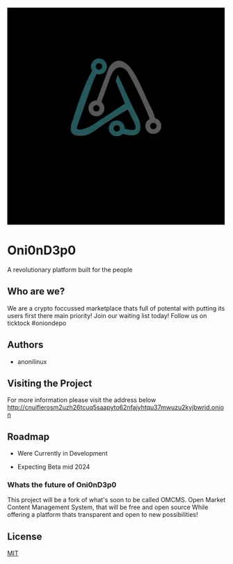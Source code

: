 
![Logo](https://raw.githubusercontent.com/oniondepo/waitinglist/main/files/images/oniondepo_logo.gif)


# Oni0nD3p0

A revolutionary platform built for the people

## Who are we?

 We are a crypto foccussed marketplace thats full of potental with putting its users first there main priority!
 Join our waiting list today!
 Follow us on ticktock #oniondepo

## Authors

- anonilinux


## Visiting the Project

For more information please visit the address below
http://cnuiflerosm2uzh26tcuq5saapyto62nfajyhtqu37mwuzu2kyjbwrid.onion



## Roadmap

- Were Currently in Development

- Expecting Beta mid 2024

### Whats the future of Oni0nD3p0

 This project will be a fork of what's soon to be called OMCMS.
 Open Market Content Management System, that will be free and open source
 While offering a platform thats transparent and open to new possibilities!


## License

[MIT](https://choosealicense.com/licenses/mit/)



